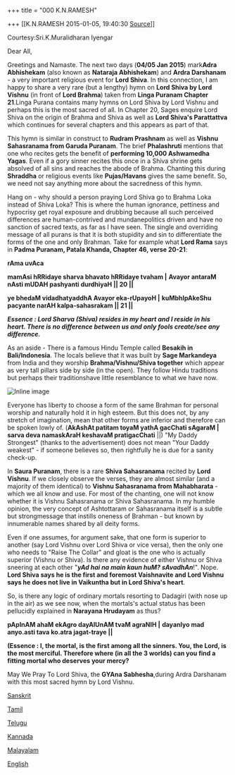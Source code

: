 +++
title = "000 K.N.RAMESH"

+++
[[K.N.RAMESH	2015-01-05, 19:40:30 [Source](https://groups.google.com/g/samskrita/c/R50bnzcKtgQ)]]



Courtesy:Sri.K.Muralidharan Iyengar  

Dear All,

  

Greetings and Namaste. The next two days (**04/05 Jan 2015**) mark**Adra Abhishekam** (also known as **Nataraja Abhishekam**) and **Ardra Darshanam** - a very important religious event for **Lord Shiva**. In this connection, I am happy to share a very rare (but a lengthy) hymn on **Lord Shiva by Lord Vishnu** (in front of **Lord Brahma**) taken from **Linga Puranam Chapter 21**.Linga Purana contains many hymns on Lord Shiva by Lord Vishnu and perhaps this is the most sacred of all. In Chapter 20, Sages enquire Lord Shiva on the origin of Brahma and Shiva as well as **Lord Shiva's Parattattva** which continues for several chapters and this appears as part of that.

  

This hymn is similar in construct to **Rudram Prashnam** as well as **Vishnu Sahasranama from Garuda Puranam**. The brief **Phalashruti** mentions that one who recites gets the benefit of **performing 10,000 Ashwamedha Yagas**. Even if a gory sinner recites this once in a Shiva shrine gets absolved of all sins and reaches the abode of Brahma. Chanting this during **Shraddha** or religious events like **Pujas/Havans** gives the same benefit. So, we need not say anything more about the sacredness of this hymn.

  

Hang on - why should a person praying Lord Shiva go to Brahma Loka instead of Shiva Loka? This is where the human ignorance, pettiness and hypocrisy get royal exposure and drubbing because all such perceived differences are human-contrived and mundanepolitics driven and have no sanction of sacred texts, as far as I have seen. The single and overriding message of all purans is that it is both stupidity and sin to differentiate the forms of the one and only Brahman. Take for example what **Lord Rama** says in **Padma Puranam, Patala Khanda, Chapter 46, verse 20-21**:

  

**rAma uvAca**

**mamAsi hRRidaye sharva bhavato hRRidaye tvaham \|** **Avayor antaraM nAsti mUDAH pashyanti durdhiyaH \|\| 20 \|\|**

**ye bhedaM vidadhatyaddhA Avayor eka-rUpayoH \|** **kuMbhIpAkeShu pacyante narAH kalpa-sahasrakam \|\| 21 \|\|**

***Essence : Lord Sharva (Shiva) resides in my heart and I reside in his heart. There is no difference between us and only fools create/see any difference.***

  

As an aside - There is a famous Hindu Temple called **Besakih in Bali/Indonesia**. The locals believe that it was built by **Sage Markandeya** from India and they worship **Brahma/Vishnu/Shiva together** which appear as very tall pillars side by side (in the open). They follow Hindu traditions but perhaps their traditionshave little resemblance to what we have now.

![Inline image](https://groups.google.com/group/samskrita/attach/d564d64b2ad7b154/datauri-file.jpeg?part=0.0.1&view=1)  

  

Everyone has liberty to choose a form of the same Brahman for personal worship and naturally hold it in high esteem. But this does not, by any stretch of imagination, mean that other forms are inferior and therefore can be spoken lowly of. (**AkAshAt patitam toyaM yathA gacChati sAgaraM \| sarva deva namaskAraH keshavaM pratigacChati** \|\|) "My Daddy Strongest" (thanks to the advertisement) does not mean "Your Daddy weakest" - if someone believes so, then rightfully he is due for a sanity check-up.

  

In **Saura Puranam**, there is a rare **Shiva Sahasranama** recited by **Lord Vishnu**. If we closely observe the verses, they are almost similar (and a majority of them identical) to **Vishnu Sahasranama from Mahabharata** - which we all know and use. For most of the chanting, one will not know whether it is Vishnu Sahasranama or Shiva Sahasranama. In my humble opinion, the very concept of Ashtottaram or Sahasranama itself is a subtle but strongmessage that instills oneness of Brahman - but known by innumerable names shared by all deity forms.

  

Even if one assumes, for argument sake, that one form is superior to another (say Lord Vishnu over Lord Shiva or vice versa), then the only one who needs to "Raise The Collar" and gloat is the one who is actually superior (Vishnu or Shiva). Is there any evidence of either Vishnu or Shiva sneering at each other "***yAd hai na main kaun huM? sAvadhAn***!". Nope. **Lord Shiva says he is the first and foremost Vaishnavite and Lord Vishnu says he does not live in Vaikuntha but in Lord Shiva's heart**.

  

So, is there any logic of ordinary mortals resorting to Dadagiri (with nose up in the air) as we see now, when the mortals's actual status has been pellucidly explained in **Narayana Hrudayam** as thus?

**pApInAM ahaM ekAgro dayAlUnAM tvaM agraNIH \|** **dayanIyo mad anyo.asti tava ko.atra jagat-traye \|\|**

**(Essence : I, the mortal, is the first among all the sinners. You, the Lord, is the most merciful. Therefore where (in all the 3 worlds) can you find a fitting mortal who deserves your mercy?**

  

May We Pray To Lord Shiva, the **GYAna Sabhesha**,during Ardra Darshanam with this most sacred hymn by Lord Vishnu.

  

[Sanskrit](https://drive.google.com/file/d/0ByHsyol17T5XZzJILVVzTkE4MG9sanNLSnM5TXZTTUMyRzhZ/view?usp=sharing)  

[Tamil](https://drive.google.com/file/d/0ByHsyol17T5XdHBaWkl2WEFXdE91YndQa09tV2otYmZGSEc4/view?usp=sharing)  

[Telugu](https://drive.google.com/file/d/0ByHsyol17T5XdEpLNVB4NjlON2FfbVNzTi1zc0NyYlFoMU1n/view?usp=sharing)  

[Kannada](https://drive.google.com/file/d/0ByHsyol17T5XZk43ZzlTbllaVkhlU1lnRS15VXQ3MFd3RFNn/view?usp=sharing)  

[Malayalam](https://drive.google.com/file/d/0ByHsyol17T5XR3pZeVc0Q0VYR1RvU0lPRDFnblNBcVpmZHJj/view?usp=sharing)  

[English](https://drive.google.com/file/d/0ByHsyol17T5XVi1pQkhIaFZlVGkzMlREUWp2dFdOOUJ5c2tv/view?usp=sharing)  

  

